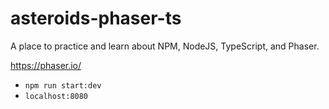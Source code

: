 # asteroids-phaser-ts
A place to practice and learn about NPM, NodeJS, TypeScript, and Phaser.

https://phaser.io/

* `npm run start:dev`
* `localhost:8080`
